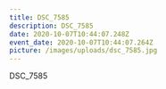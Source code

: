 ```yaml
---
title: DSC_7585
description: DSC_7585
date: 2020-10-07T10:44:07.248Z
event_date: 2020-10-07T10:44:07.264Z
picture: /images/uploads/dsc_7585.jpg
---
```

DSC_7585
